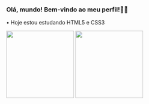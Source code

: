 ### Olá, mundo! Bem-vindo ao meu perfil!🖖🤓

• Hoje estou estudando HTML5 e CSS3

<div>
  <img  height="180em" src="https://github-readme-stats.vercel.app/api?username=Auzeri&show_icons=true&theme=great-gatsby&include_all_commits=true&count_private=true"/>
  <img  height="180em" src="https://github-readme-stats.vercel.app/api/top-langs/?username=Auzeri&layout=compact&langs_count=16&theme=great-gatsby"/>
</div>
